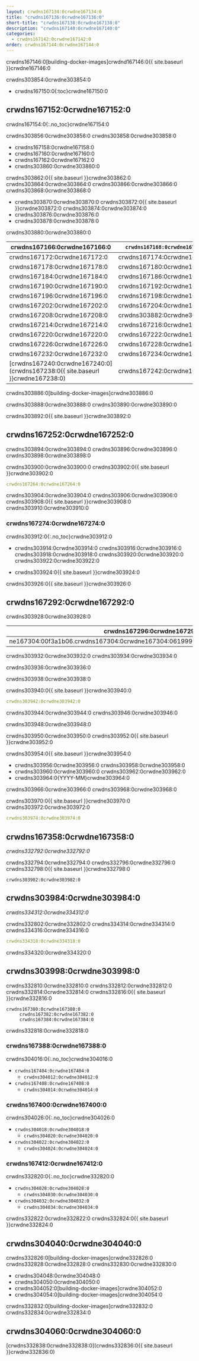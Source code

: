 ```yaml
---
layout: crwdns167134:0crwdne167134:0
title: "crwdns167136:0crwdne167136:0"
short-title: "crwdns167138:0crwdne167138:0"
description: "crwdns167140:0crwdne167140:0"
categories:
  - crwdns167142:0crwdne167142:0
order: crwdns167144:0crwdne167144:0
---
```


crwdns167146:0[building-docker-images]crwdnd167146:0{{ site.baseurl }}crwdne167146:0

crwdns303854:0crwdne303854:0

- crwdns167150:0{:toc}crwdne167150:0

## crwdns167152:0crwdne167152:0

crwdns167154:0{:.no_toc}crwdne167154:0

crwdns303856:0crwdne303856:0 crwdns303858:0crwdne303858:0

- crwdns167158:0crwdne167158:0
- crwdns167160:0crwdne167160:0
- crwdns167162:0crwdne167162:0
- crwdns303860:0crwdne303860:0

crwdns303862:0{{ site.baseurl }}crwdne303862:0 crwdns303864:0crwdne303864:0 crwdns303866:0crwdne303866:0 crwdns303868:0crwdne303868:0

- crwdns303870:0crwdne303870:0 crwdns303872:0{{ site.baseurl }}crwdne303872:0 crwdns303874:0crwdne303874:0 
- crwdns303876:0crwdne303876:0
- crwdns303878:0crwdne303878:0

crwdns303880:0crwdne303880:0

| crwdns167166:0crwdne167166:0                                                   | `crwdns167168:0crwdne167168:0` | `crwdns167170:0crwdne167170:0` |
| ------------------------------------------------------------------------------ | ------------------------------ | ------------------------------ |
| crwdns167172:0crwdne167172:0                                                   | crwdns167174:0crwdne167174:0   | crwdns167176:0crwdne167176:0   |
| crwdns167178:0crwdne167178:0                                                   | crwdns167180:0crwdne167180:0   | crwdns167182:0crwdne167182:0   |
| crwdns167184:0crwdne167184:0                                                   | crwdns167186:0crwdne167186:0   | crwdns167188:0crwdne167188:0   |
| crwdns167190:0crwdne167190:0                                                   | crwdns167192:0crwdne167192:0   | crwdns167194:0crwdne167194:0   |
| crwdns167196:0crwdne167196:0                                                   | crwdns167198:0crwdne167198:0   | crwdns167200:0crwdne167200:0   |
| crwdns167202:0crwdne167202:0                                                   | crwdns167204:0crwdne167204:0   | crwdns167206:0crwdne167206:0   |
| crwdns167208:0crwdne167208:0                                                   | crwdns303882:0crwdne303882:0   | crwdns167212:0crwdne167212:0   |
| crwdns167214:0crwdne167214:0                                                   | crwdns167216:0crwdne167216:0   | crwdns167218:0crwdne167218:0   |
| crwdns167220:0crwdne167220:0                                                   | crwdns167222:0crwdne167222:0   | crwdns167224:0crwdne167224:0   |
| crwdns167226:0crwdne167226:0                                                   | crwdns167228:0crwdne167228:0   | crwdns167230:0crwdne167230:0   |
| crwdns167232:0crwdne167232:0                                                   | crwdns167234:0crwdne167234:0   | crwdns167236:0crwdne167236:0   |
| [crwdns167240:0crwdne167240:0](crwdns167238:0{{ site.baseurl }}crwdne167238:0) | crwdns167242:0crwdne167242:0   | crwdns167244:0crwdne167244:0   | crwdns303884:0crwdne303884:0 

crwdns303886:0[building-docker-images]crwdne303886:0

crwdns303888:0crwdne303888:0 crwdns303890:0crwdne303890:0

crwdns303892:0{{ site.baseurl }}crwdne303892:0

## crwdns167252:0crwdne167252:0

crwdns303894:0crwdne303894:0 crwdns303896:0crwdne303896:0 crwdns303898:0crwdne303898:0

crwdns303900:0crwdne303900:0 crwdns303902:0{{ site.baseurl }}crwdne303902:0

```yaml
crwdns167264:0crwdne167264:0
```

crwdns303904:0crwdne303904:0 crwdns303906:0crwdne303906:0 crwdns303908:0{{ site.baseurl }}crwdne303908:0 crwdns303910:0crwdne303910:0

### crwdns167274:0crwdne167274:0

crwdns303912:0{:.no_toc}crwdne303912:0

- crwdns303914:0crwdne303914:0 crwdns303916:0crwdne303916:0 crwdns303918:0crwdne303918:0 crwdns303920:0crwdne303920:0 crwdns303922:0crwdne303922:0

- crwdns303924:0{{ site.baseurl }}crwdne303924:0

crwdns303926:0{{ site.baseurl }}crwdne303926:0

## crwdns167292:0crwdne167292:0

crwdns303928:0crwdne303928:0

| crwdns167296:0crwdne167296:0                                                       | crwdns167298:0crwdne167298:0 | crwdns167300:0crwdne167300:0 | crwdns167302:0crwdne167302:0 |
| ---------------------------------------------------------------------------------- | ---------------------------- | ---------------------------- | ---------------------------- |
| ne167304:00f3a1b06.crwdns167304:0crwdne167304:06199900crwdns167304:0crwdne167304:0 | crwdns167306:0crwdne167306:0 | crwdns167308:0crwdne167308:0 | crwdns167310:0crwdne167310:0 | crwdns303930:0crwdne303930:0 

crwdns303932:0crwdne303932:0 crwdns303934:0crwdne303934:0

crwdns303936:0crwdne303936:0

crwdns303938:0crwdne303938:0

crwdns303940:0{{ site.baseurl }}crwdne303940:0

```yaml
crwdns303942:0crwdne303942:0
```

crwdns303944:0crwdne303944:0 crwdns303946:0crwdne303946:0

crwdns303948:0crwdne303948:0

crwdns303950:0crwdne303950:0 crwdns303952:0{{ site.baseurl }}crwdne303952:0

crwdns303954:0{{ site.baseurl }}crwdne303954:0

- crwdns303956:0crwdne303956:0 crwdns303958:0crwdne303958:0
- crwdns303960:0crwdne303960:0 crwdns303962:0crwdne303962:0
- crwdns303964:0{YYYY-MM}crwdne303964:0

crwdns303966:0crwdne303966:0 crwdns303968:0crwdne303968:0

crwdns303970:0{{ site.baseurl }}crwdne303970:0 crwdns303972:0crwdne303972:0

```yaml
crwdns303974:0crwdne303974:0
```

## crwdns167358:0crwdne167358:0

*crwdns332792:0crwdne332792:0*

crwdns332794:0crwdne332794:0 crwdns332796:0crwdne332796:0 crwdns332798:0{{ site.baseurl }}crwdne332798:0

    crwdns303982:0crwdne303982:0
    

## crwdns303984:0crwdne303984:0

*crwdns334312:0crwdne334312:0*

crwdns332802:0crwdne332802:0 crwdns334314:0crwdne334314:0 crwdns334316:0crwdne334316:0

```yaml
crwdns334318:0crwdne334318:0
```

crwdns334320:0crwdne334320:0

## crwdns303998:0crwdne303998:0

crwdns332810:0crwdne332810:0 crwdns332812:0crwdne332812:0 crwdns332814:0crwdne332814:0 crwdns332816:0{{ site.baseurl }}crwdne332816:0

    crwdns167380:0crwdne167380:0
         crwdns167382:0crwdne167382:0 
         crwdns167384:0crwdne167384:0
    

crwdns332818:0crwdne332818:0

### crwdns167388:0crwdne167388:0

crwdns304016:0{:.no_toc}crwdne304016:0

- `crwdns167404:0crwdne167404:0` 
    - `crwdns304012:0crwdne304012:0`
- `crwdns167408:0crwdne167408:0` 
    - `crwdns304014:0crwdne304014:0`

### crwdns167400:0crwdne167400:0

crwdns304026:0{:.no_toc}crwdne304026:0

- `crwdns304018:0crwdne304018:0` 
    - `crwdns304020:0crwdne304020:0`
- `crwdns304022:0crwdne304022:0` 
    - `crwdns304024:0crwdne304024:0`

### crwdns167412:0crwdne167412:0

crwdns332820:0{:.no_toc}crwdne332820:0

- `crwdns304028:0crwdne304028:0` 
    - `crwdns304030:0crwdne304030:0`
- `crwdns304032:0crwdne304032:0` 
    - `crwdns304034:0crwdne304034:0`

crwdns332822:0crwdne332822:0 crwdns332824:0{{ site.baseurl }}crwdne332824:0

## crwdns304040:0crwdne304040:0

crwdns332826:0[building-docker-images]crwdne332826:0 crwdns332828:0crwdne332828:0 crwdns332830:0crwdne332830:0

- crwdns304048:0crwdne304048:0
- crwdns304050:0crwdne304050:0
- crwdns304052:0[building-docker-images]crwdne304052:0
- crwdns304054:0[building-docker-images]crwdne304054:0

crwdns332832:0[building-docker-images]crwdne332832:0 crwdns332834:0crwdne332834:0

## crwdns304060:0crwdne304060:0

[crwdns332838:0crwdne332838:0](crwdns332836:0{{ site.baseurl }}crwdne332836:0)